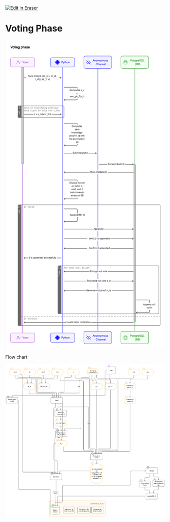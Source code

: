 <p><a target="_blank" href="https://app.eraser.io/workspace/vgqpwe4y1VYNYHooUTQX" id="edit-in-eraser-github-link"><img alt="Edit in Eraser" src="https://firebasestorage.googleapis.com/v0/b/second-petal-295822.appspot.com/o/images%2Fgithub%2FOpen%20in%20Eraser.svg?alt=media&amp;token=968381c8-a7e7-472a-8ed6-4a6626da5501"></a></p>

# Voting Phase
![Voting Phase](/.eraser/vgqpwe4y1VYNYHooUTQX___UydW6JsZqUfMKeGDrIN0gtNI4pO2___---figure---fXQVCCOtdj92q-ys24x2E---figure---i5ptw1OztBrPXrLs9Y2RSg.png "Voting Phase")



Flow chart



![image.png](/.eraser/vgqpwe4y1VYNYHooUTQX___UydW6JsZqUfMKeGDrIN0gtNI4pO2___cOOwugZE4VLfKbMUomown.png "image.png")




<!--- Eraser file: https://app.eraser.io/workspace/vgqpwe4y1VYNYHooUTQX --->